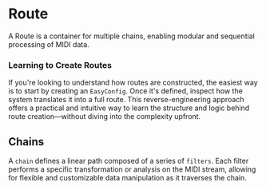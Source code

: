 # Route

A Route is a container for multiple chains, enabling modular and sequential processing of MIDI data.

### Learning to Create Routes

If you're looking to understand how routes are constructed, the easiest way is to start by creating an `EasyConfig`. Once it's defined, inspect how the system translates it into a full route. This reverse-engineering approach offers a practical and intuitive way to learn the structure and logic behind route creation—without diving into the complexity upfront.

## Chains

A `chain` defines a linear path composed of a series of `filters`. Each filter performs a specific transformation or analysis on the MIDI stream, allowing for flexible and customizable data manipulation as it traverses the chain.


